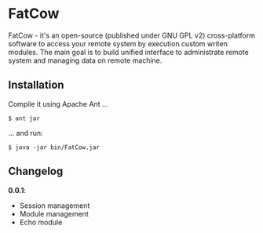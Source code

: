 FatCow
======
FatCow - it's an open-source (published under GNU GPL v2) cross-platform software to access your remote system by execution custom writen modules. The main goal is to build unified interface to administrate remote system and managing data on remote machine.

Installation
------------
Compile it using Apache Ant ...

`$ ant jar`

... and run:

`$ java -jar bin/FatCow.jar`

Changelog
---------

__0.0.1__:
+ Session management
+ Module management
+ Echo module
